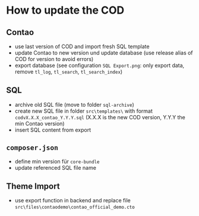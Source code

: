 ﻿# How to update the COD

## Contao
- use last version of COD and import fresh SQL template
- update Contao to new version und update database (use release alias of COD for version to avoid errors)
- export database (see configuration `SQL Export.png`: only export data, remove `tl_log`, `tl_search`, `tl_search_index`)

## SQL
- archive old SQL file (move to folder `sql-archive`)
- create new SQL file in folder `src\templates\` with format `codvX.X.X_contao_Y.Y.Y.sql` (X.X.X is the new COD version, Y.Y.Y the min Contao version)
- insert SQL content from export

## `composer.json`
- define min version für `core-bundle`
- update referenced SQL file name

## Theme Import
- use export function in backend and replace file `src\files\contaodemo\contao_official_demo.cto`